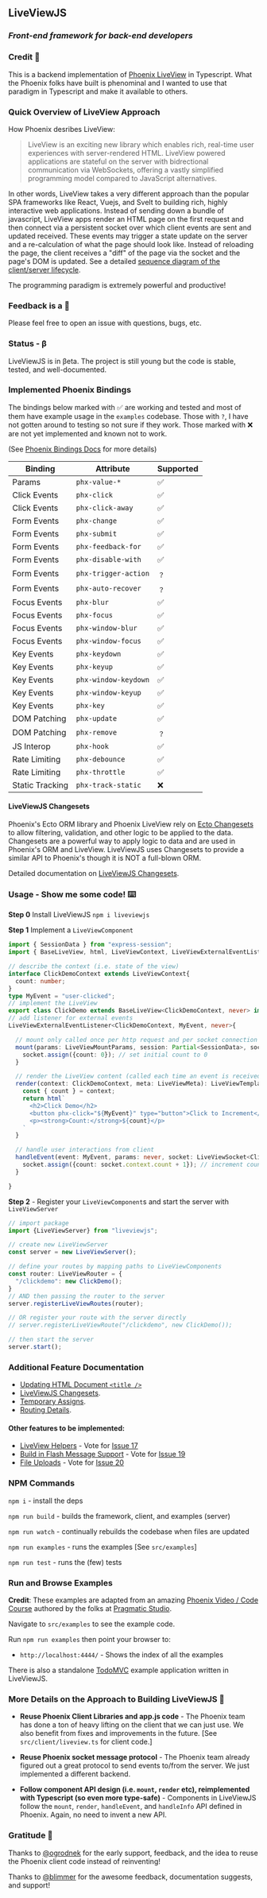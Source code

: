 ## LiveViewJS

### *Front-end framework for back-end developers*

### Credit 🙌
This is a backend implementation of [Phoenix LiveView](https://hexdocs.pm/phoenix_live_view/Phoenix.LiveView.html) in Typescript.  What the Phoenix folks have built is phenominal and I wanted to use that paradigm in Typescript and make it available to others.

### Quick Overview of LiveView Approach
How Phoenix desribes LiveView:
> LiveView is an exciting new library which enables rich, real-time user experiences with server-rendered HTML. LiveView powered applications are stateful on the server with bidrectional communication via WebSockets, offering a vastly simplified programming model compared to JavaScript alternatives.

In other words, LiveView takes a very different approach than the popular SPA frameworks like React, Vuejs, and Svelt to building rich, highly interactive web applications.  Instead of sending down a bundle of javascript, LiveView apps render an HTML page on the first request and then connect via a persistent socket over which client events are sent and updated received.  These events may trigger a state update on the server and a re-calculation of what the page should look like.  Instead of reloading the page, the client receives a "diff" of the page via the socket and the page's DOM is updated.  See a detailed [sequence diagram of the client/server lifecycle](docs/liveview_lifecycle.md).

The programming paradigm is extremely powerful and productive!

### Feedback is a 🎁
Please feel free to open an issue with questions, bugs, etc.

### Status - **β**
LiveViewJS is in βeta. The project is still young but the code is stable, tested, and well-documented.

### Implemented Phoenix Bindings
The bindings below marked with ✅ are working and tested and most of them have example usage in the `examples` codebase.  Those with `?`, I have not gotten around to testing so not sure if they work. Those marked with ❌ are not yet implemented and known not to work.

(See [Phoenix Bindings Docs](https://hexdocs.pm/phoenix_live_view/bindings.html) for more details)

| Binding         | Attribute            | Supported   |
|-----------------|----------------------|-------------|
| Params          | `phx-value-*`        | ✅          |
| Click Events    | `phx-click`          | ✅          |
| Click Events    | `phx-click-away`     | ✅          |
| Form Events     | `phx-change`         | ✅          |
| Form Events     | `phx-submit`         | ✅          |
| Form Events     | `phx-feedback-for`   | ✅          |
| Form Events     | `phx-disable-with`   | ✅          |
| Form Events     | `phx-trigger-action` | ﹖          |
| Form Events     | `phx-auto-recover`   | ﹖          |
| Focus Events    | `phx-blur`           | ✅          |
| Focus Events    | `phx-focus`          | ✅          |
| Focus Events    | `phx-window-blur`    | ✅          |
| Focus Events    | `phx-window-focus`   | ✅          |
| Key Events      | `phx-keydown`        | ✅          |
| Key Events      | `phx-keyup`          | ✅          |
| Key Events      | `phx-window-keydown` | ✅          |
| Key Events      | `phx-window-keyup`   | ✅          |
| Key Events      | `phx-key`            | ✅          |
| DOM Patching    | `phx-update`         | ✅          |
| DOM Patching    | `phx-remove`         | ﹖          |
| JS Interop      | `phx-hook`           | ✅          |
| Rate Limiting   | `phx-debounce`       | ✅          |
| Rate Limiting   | `phx-throttle`       | ✅          |
| Static Tracking | `phx-track-static`   | ❌          |

#### LiveViewJS Changesets
Phoenix's Ecto ORM library and Phoenix LiveView rely on [Ecto Changesets](https://hexdocs.pm/ecto/Ecto.Changeset.html) to allow filtering, validation, and other logic to be applied to the data.  Changesets are a powerful way to apply logic to data and are used in Phoenix's ORM and LiveView.  LiveViewJS uses Changesets to provide a similar API to Phoenix's though it is NOT a full-blown ORM.

Detailed documentation on [LiveViewJS Changesets](docs/changesets.md).

### Usage - Show me some code! ⌨️

**Step 0** Install LiveViewJS
`npm i liveviewjs`

**Step 1** Implement a `LiveViewComponent`
```ts
import { SessionData } from "express-session";
import { BaseLiveView, html, LiveViewContext, LiveViewExternalEventListener, LiveViewMeta, LiveViewMountParams, LiveViewSocket, LiveViewTemplate } from "liveviewjs";

// describe the context (i.e. state of the view)
interface ClickDemoContext extends LiveViewContext{
  count: number;
}
type MyEvent = "user-clicked";
// implement the LiveView
export class ClickDemo extends BaseLiveView<ClickDemoContext, never> implements
// add listener for external events
LiveViewExternalEventListener<ClickDemoContext, MyEvent, never>{

  // mount only called once per http request and per socket connection
  mount(params: LiveViewMountParams, session: Partial<SessionData>, socket: LiveViewSocket<ClickDemoContext>){
    socket.assign({count: 0}); // set initial count to 0
  }

  // render the LiveView content (called each time an event is received)
  render(context: ClickDemoContext, meta: LiveViewMeta): LiveViewTemplate | Promise<LiveViewTemplate> {
    const { count } = context;
    return html`
      <h2>Click Demo</h2>
      <button phx-click="${MyEvent}" type="button">Click to Increment</button>
      <p><strong>Count:</strong>${count}</p>
    `
  }

  // handle user interactions from client
  handleEvent(event: MyEvent, params: never, socket: LiveViewSocket<ClickDemoContext>): void | Promise<void> {
    socket.assign({count: socket.context.count + 1}); // increment count
  }

}
```

**Step 2** - Register your `LiveViewComponent`s and start the server with `LiveViewServer`
```ts
// import package
import {LiveViewServer} from "liveviewjs";

// create new LiveViewServer
const server = new LiveViewServer();

// define your routes by mapping paths to LiveViewComponents
const router: LiveViewRouter = {
  "/clickdemo": new ClickDemo();
}
// AND then passing the router to the server
server.registerLiveViewRoutes(router);

// OR register your route with the server directly
// server.registerLiveViewRoute("/clickdemo", new ClickDemo());

// then start the server
server.start();
```

### Additional Feature Documentation
 * [Updating HTML Document `<title />`](docs/updating-html-title.md)
 * [LiveViewJS Changesets](docs/changesets.md).
 * [Temporary Assigns](docs/temp-assign.md).
 * [Routing Details](docs/routing.md).

#### Other features to be implemented:
* [LiveView Helpers](https://hexdocs.pm/phoenix_live_view/Phoenix.LiveView.Helpers.html) - Vote for [Issue 17](https://github.com/floodfx/liveviewjs/issues/17)
* [Build in Flash Message Support](https://hexdocs.pm/phoenix_live_view/0.17.6/Phoenix.LiveView.html#put_flash/3) - Vote for [Issue 19](https://github.com/floodfx/liveviewjs/issues/19)
* [File Uploads](https://hexdocs.pm/phoenix_live_view/uploads.html) - Vote for [Issue 20](https://github.com/floodfx/liveviewjs/issues/20)


### NPM Commands
`npm i` - install the deps

`npm run build` - builds the framework, client, and examples (server)

`npm run watch` - continually rebuilds the codebase when files are updated

`npm run examples` - runs the examples [See `src/examples`]

`npm run test` - runs the (few) tests

### Run and Browse Examples
**Credit**: These examples are adapted from an amazing [Phoenix Video / Code Course](https://pragmaticstudio.com/courses/phoenix-liveview) authored by the folks at [Pragmatic Studio](https://pragmaticstudio.com/).

Navigate to `src/examples` to see the example code.

Run `npm run examples` then point your browser to:
 * `http://localhost:4444/` - Shows the index of all the examples

 There is also a standalone [TodoMVC](https://github.com/floodfx/todomvc-liveviewjs) example application written in LiveViewJS.

### More Details on the Approach to Building LiveViewJS 📐

 * **Reuse Phoenix Client Libraries and app.js code** - The Phoenix team has done a ton of heavy lifting on the client that we can just use.  We also benefit from fixes and improvements in the future.  [See `src/client/liveview.ts` for client code.]

 * **Reuse Phoenix socket message protocol** - The Phoenix team already figured out a great protocol to send events to/from the server.  We just implemented a different backend.

 * **Follow component API design (i.e. `mount`, `render` etc), reimplemented with Typescript (so even more type-safe)** - Components in LiveViewJS follow the `mount`, `render`, `handleEvent`, and `handleInfo` API defined in Phoenix. Again, no need to invent a new API.

### Gratitude 🙏
Thanks to [@ogrodnek](https://github.com/ogrodnek) for the early support, feedback, and the idea to reuse the Phoenix client code instead of reinventing!

Thanks to [@blimmer](https://github.com/blimmer/) for the awesome feedback, documentation suggests, and support!
